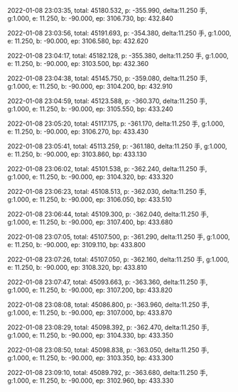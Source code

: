 2022-01-08 23:03:35, total: 45180.532, p: -355.990, delta:11.250 手, g:1.000, e: 11.250, b: -90.000, ep: 3106.730, bp: 432.840

2022-01-08 23:03:56, total: 45191.693, p: -354.380, delta:11.250 手, g:1.000, e: 11.250, b: -90.000, ep: 3106.580, bp: 432.620

2022-01-08 23:04:17, total: 45182.128, p: -355.380, delta:11.250 手, g:1.000, e: 11.250, b: -90.000, ep: 3103.500, bp: 432.360

2022-01-08 23:04:38, total: 45145.750, p: -359.080, delta:11.250 手, g:1.000, e: 11.250, b: -90.000, ep: 3104.200, bp: 432.910

2022-01-08 23:04:59, total: 45123.588, p: -360.370, delta:11.250 手, g:1.000, e: 11.250, b: -90.000, ep: 3105.550, bp: 433.240

2022-01-08 23:05:20, total: 45117.175, p: -361.170, delta:11.250 手, g:1.000, e: 11.250, b: -90.000, ep: 3106.270, bp: 433.430

2022-01-08 23:05:41, total: 45113.259, p: -361.180, delta:11.250 手, g:1.000, e: 11.250, b: -90.000, ep: 3103.860, bp: 433.130

2022-01-08 23:06:02, total: 45101.538, p: -362.240, delta:11.250 手, g:1.000, e: 11.250, b: -90.000, ep: 3104.320, bp: 433.320

2022-01-08 23:06:23, total: 45108.513, p: -362.030, delta:11.250 手, g:1.000, e: 11.250, b: -90.000, ep: 3106.050, bp: 433.510

2022-01-08 23:06:44, total: 45109.300, p: -362.040, delta:11.250 手, g:1.000, e: 11.250, b: -90.000, ep: 3107.400, bp: 433.680

2022-01-08 23:07:05, total: 45107.500, p: -361.290, delta:11.250 手, g:1.000, e: 11.250, b: -90.000, ep: 3109.110, bp: 433.800

2022-01-08 23:07:26, total: 45107.050, p: -362.160, delta:11.250 手, g:1.000, e: 11.250, b: -90.000, ep: 3108.320, bp: 433.810

2022-01-08 23:07:47, total: 45093.663, p: -363.360, delta:11.250 手, g:1.000, e: 11.250, b: -90.000, ep: 3107.200, bp: 433.820

2022-01-08 23:08:08, total: 45086.800, p: -363.960, delta:11.250 手, g:1.000, e: 11.250, b: -90.000, ep: 3107.000, bp: 433.870

2022-01-08 23:08:29, total: 45098.392, p: -362.470, delta:11.250 手, g:1.000, e: 11.250, b: -90.000, ep: 3104.330, bp: 433.350

2022-01-08 23:08:50, total: 45098.838, p: -363.050, delta:11.250 手, g:1.000, e: 11.250, b: -90.000, ep: 3103.350, bp: 433.300

2022-01-08 23:09:10, total: 45089.792, p: -363.680, delta:11.250 手, g:1.000, e: 11.250, b: -90.000, ep: 3102.960, bp: 433.330